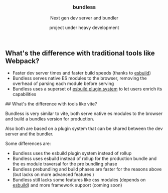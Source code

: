 <div align='center'>
    <br/>
    <br/>
    <h3>bundless</h3>
    <p>Next gen dev server and bundler</p>
    <p>project under heavy development</p>
    <br/>
</div>

## What's the difference with traditional tools like Webpack?

-   Faster dev server times and faster build speeds (thanks to [esbuild](https://esbuild.github.io))
-   Bundless serves native ES modules to the browser, removing the overhead of parsing each module before serving
-   Bundless uses a superset of [esbuild plugin system](https://esbuild.github.io/plugins/) to let users enrich its capabilities

## What's the difference with tools like vite?

Bundless is very similar to vite, both serve native es modules to the browser and build a bundles version for production.

Also both are based on a plugin system that can be shared between the dev server and the bundler.

Some differences are:

-   Bundless uses the esbuild plugin system instead of rollup
-   Bundless uses esbuild instead of rollup for the production bundle and the es module traversal for the pre bundling phase
-   Bundless prebundling and build phases are faster for the reasons above (but lacks on more advanced features )
-   Bundless still lacks some features like css modules (depends on [esbuild](https://github.com/evanw/esbuild/issues/20)) and more framework support (coming soon)
